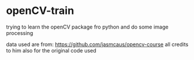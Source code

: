 # openCV-train
trying to learn the openCV package fro python and do some image processing 

data used are from:
https://github.com/jasmcaus/opencv-course
all credits to him also for the original code used
